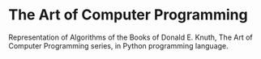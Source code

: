 # The Art of Computer Programming
Representation of Algorithms of the Books of Donald E. Knuth, The Art of Computer Programming series, in Python programming language.
